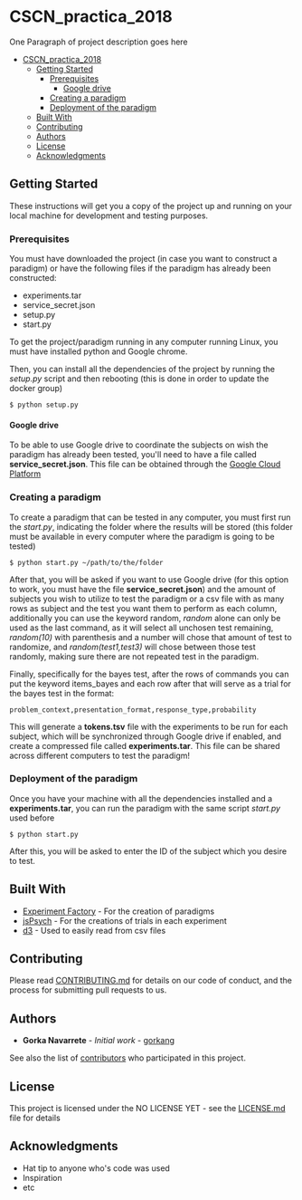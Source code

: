 # CSCN_practica_2018

One Paragraph of project description goes here

<!-- TOC depthFrom:1 depthTo:6 withLinks:1 updateOnSave:1 orderedList:0 -->

- [CSCN_practica_2018](#cscnpractica2018)
	- [Getting Started](#getting-started)
		- [Prerequisites](#prerequisites)
			- [Google drive](#google-drive)
		- [Creating a paradigm](#creating-a-paradigm)
		- [Deployment of the paradigm](#deployment-of-the-paradigm)
	- [Built With](#built-with)
	- [Contributing](#contributing)
	- [Authors](#authors)
	- [License](#license)
	- [Acknowledgments](#acknowledgments)

<!-- /TOC -->

## Getting Started

These instructions will get you a copy of the project up and running on your local machine for development and testing purposes.

### Prerequisites

You must have downloaded the project (in case you want to construct a paradigm) or have the following files if the paradigm has already been constructed:

* experiments.tar
* service_secret.json
* setup.py
* start.py

To get the project/paradigm running in any computer running Linux, you must have installed python and Google chrome.

Then, you can install all the dependencies of the project by running the _setup.py_ script and then rebooting (this is done in order to update the docker group)

```
$ python setup.py
```

#### Google drive

To be able to use Google drive to coordinate the subjects on wish the paradigm has already been tested, you'll need to have a file called **service_secret.json**. This file can be obtained through the [Google Cloud Platform](https://console.developers.google.com/apis/dashboard?hl=ES)

### Creating a paradigm

To create a paradigm that can be tested in any computer, you must first run the _start.py_, indicating the folder where the results will be stored (this folder must be available in every computer where the paradigm is going to be tested)

```
$ python start.py ~/path/to/the/folder
```
After that, you will be asked if you want to use Google drive (for this option to work, you must have the file **service_secret.json**)
and the amount of subjects you wish to utilize to test the paradigm or a csv file with as many rows as subject and the test you want them to perform as each column, additionally you can use the keyword random, _random_ alone can only be used as the last command, as it will select all unchosen test remaining, _random(10)_ with parenthesis and a number will chose that amount of test to randomize, and _random(test1,test3)_ will chose between those test randomly, making sure there are not repeated test in the paradigm.

Finally, specifically for the bayes test, after the rows of commands you can put the keyword items\_bayes and each row after that will serve as a trial for the bayes test in the format:

```
problem_context,presentation_format,response_type,probability
```
This will generate a **tokens.tsv** file with the experiments to be run for each subject, which will be synchronized through Google drive if enabled, and create a compressed file called **experiments.tar**. This file can be shared across different computers to test the paradigm!

### Deployment of the paradigm

Once you have your machine with all the dependencies installed and a **experiments.tar**, you can run the paradigm with the same script _start.py_ used before

```
$ python start.py
```
After this, you will be asked to enter the ID of the subject which you desire to test.

## Built With

* [Experiment Factory](https://expfactory.github.io/expfactory/) - For the creation of paradigms
* [jsPsych](http://www.jspsych.org/) - For the creations of trials in each experiment
* [d3](https://d3js.org/) - Used to easily read from csv files

## Contributing

Please read [CONTRIBUTING.md](https://gist.github.com/PurpleBooth/b24679402957c63ec426) for details on our code of conduct, and the process for submitting pull requests to us.

## Authors

* **Gorka Navarrete** - *Initial work* - [gorkang](https://github.com/gorkang)

See also the list of [contributors](https://github.com/your/project/contributors) who participated in this project.

## License

This project is licensed under the NO LICENSE YET - see the [LICENSE.md](LICENSE.md) file for details

## Acknowledgments

* Hat tip to anyone who's code was used
* Inspiration
* etc
